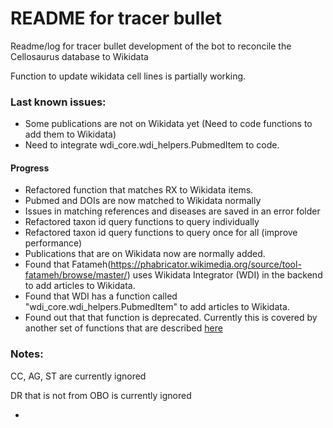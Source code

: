 # README for tracer bullet


Readme/log for tracer bullet development of the bot to reconcile the
Cellosaurus database to Wikidata

Function to update wikidata cell lines is partially working. 


### Last known issues:

- Some publications are not on Wikidata yet 
(Need to code functions to add them to Wikidata)
- Need to integrate wdi_core.wdi_helpers.PubmedItem to code. 


#### Progress

- Refactored function that matches RX to Wikidata items.
- Pubmed and DOIs are now matched to Wikidata normally
- Issues in matching references and diseases are saved in an error folder
- Refactored taxon id query functions to query individually
- Refactored taxon id query functions to query once for all (improve performance)
- Publications that are on Wikidata now are normally added. 
- Found that Fatameh(https://phabricator.wikimedia.org/source/tool-fatameh/browse/master/) 
uses Wikidata Integrator (WDI) in the backend to add articles to Wikidata. 
- Found that WDI has a function called "wdi_core.wdi_helpers.PubmedItem" to add articles to Wikidata. 
- Found out that that function is deprecated. Currently this is covered by another set of 
functions that are described [here](https://github.com/SuLab/WikidataIntegrator/blob/adb4ab7f23b3a080dcf2f038191dd3d23c511418/wikidataintegrator/wdi_helpers/publication.py)


### Notes:

CC, AG, ST are currently ignored

DR that is not from OBO is currently ignored

- 